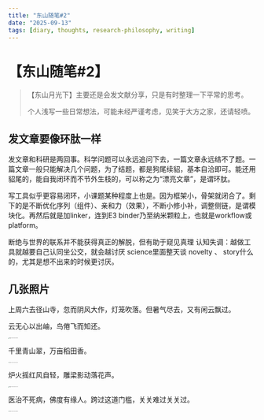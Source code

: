 ```yaml
---
title: "东山随笔#2"
date: "2025-09-13"
tags: [diary, thoughts, research-philosophy, writing]
---
```


# 【东山随笔#2】

> 【东山月光下】主要还是会发文献分享，只是有时整理一下平常的思考。
>
> 个人浅写一些日常想法，可能未经严谨考虑，见笑于大方之家，还请轻喷。

## 发文章要像环肽一样

发文章和科研是两回事。科学问题可以永远追问下去，一篇文章永远结不了题。一篇文章一般只能解决几个问题，为了结题，都是狗尾续貂，基本自洽即可。能还用貂尾的，能自我闭环而不节外生枝的，可以称之为“漂亮文章”，是谓环肽。

写工具似乎更容易闭环，小课题某种程度上也是。因为框架小，骨架就闭合了。剩下的是不断优化序列（组件）、亲和力（效果），不断小修小补，调整侧链，是谓模块化。再然后就是加linker，连到E3 binder乃至纳米颗粒上，也就是workflow或platform。




断绝与世界的联系并不能获得真正的解脱，但有助于窥见真理
认知失调：越做工具就越要自己认同坐公交，就会越讨厌 science里面整天谈 novelty 、 story什么的，尤其是想不出来的时候更讨厌。



## 几张照片

上周六去径山寺，忽而阴风大作，灯笼吹落。但暑气尽去，又有闲云飘过。

云无心以出岫，鸟倦飞而知还。

<img src="E:\GitHub-repo\mendelevium\_pages\Diary\diary3.assets\image-20250913000016422.png" alt="image-20250913000016422" style="zoom: 10%;" />

千里青山翠，万亩稻田香。

<img src="E:\GitHub-repo\mendelevium\_pages\Diary\diary3.assets\image-20250913000619470.png" alt="image-20250913000619470" style="zoom:10%;" />

炉火摇红风自轻，雕梁影动落花声。

<img src="E:\GitHub-repo\mendelevium\_pages\Diary\diary3.assets\image-20250913000213449.png" alt="image-20250913000213449" style="zoom:10%;" />

医治不死病，佛度有缘人。跨过这道门槛，关关难过关关过。

<img src="E:\GitHub-repo\mendelevium\_pages\Diary\diary3.assets\image-20250913000055841.png" alt="image-20250913000055841" style="zoom:10%;" />






